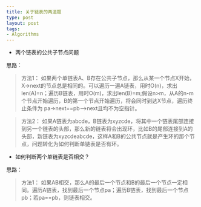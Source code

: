 ```yaml
--- 
title: 关于链表的两道题
type: post
layout: post
tags: 
- Algorithms
---
```



 -  两个链表的公共子节点问题

思路： 
>方法1：
如果两个单链表A、B存在公共子节点，那么从某一个节点X开始，X->next的节点总是相同的。可以遍历一遍A链表，用时O(n)，求出len(A)=n；遍历B链表，用时O(m)，求出len(B)=m;假设n>m，从A的n-m个节点开始遍历，B的第一个节点开始遍历，将会同时到达X节点，遍历终止条件为 pa->next==pb-->next且均不为空指针。

>方法2：
如果A链表为abcde，B链表为xyzcde，将其中一个链表尾部连接到另一个链表的头部，那么新的链表将会出现环，比如B的尾部连接到A的头部，新链表为xyzcdeabcde，这样A和B的公共节点就是产生环的那个节点，问题转化为如何判断单链表是否有环。

 - 如何判断两个单链表是否相交？

思路：
>方法1： 如果AB相交，那么A的最后一个节点和B的最后一个节点一定相同。遍历A链表，找到最后一个节点pa；遍历B链表，找到最后一个节点pb；若pa==pb，则链表相交。